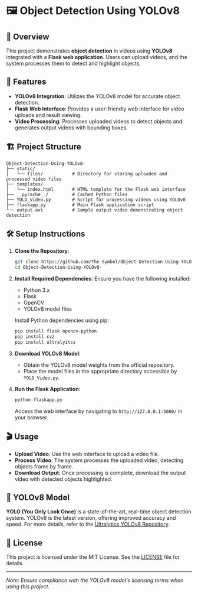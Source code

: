 # 🖼️ Object Detection Using YOLOv8

## 📖 Overview
This project demonstrates **object detection** in videos using **YOLOv8** integrated with a **Flask web application**. Users can upload videos, and the system processes them to detect and highlight objects.

## 🚀 Features
- **YOLOv8 Integration**: Utilizes the YOLOv8 model for accurate object detection.
- **Flask Web Interface**: Provides a user-friendly web interface for video uploads and result viewing.
- **Video Processing**: Processes uploaded videos to detect objects and generates output videos with bounding boxes.

## 🏗️ Project Structure
```
Object-Detection-Using-YOLOv8-
├── static/
│   └── files/           # Directory for storing uploaded and processed video files
├── templates/
│   └── index.html       # HTML template for the Flask web interface
├── __pycache__/         # Cached Python files
├── YOLO_Video.py        # Script for processing videos using YOLOv8
├── flaskapp.py          # Main Flask application script
└── output.avi           # Sample output video demonstrating object detection
```

## 🛠️ Setup Instructions

1. **Clone the Repository**:
   ```bash
   git clone https://github.com/The-Symbol/Object-Detection-Using-YOLOv8-.git
   cd Object-Detection-Using-YOLOv8-
   ```

2. **Install Required Dependencies**:
   Ensure you have the following installed:
   - Python 3.x
   - Flask
   - OpenCV
   - YOLOv8 model files

   Install Python dependencies using pip:
   ```bash
   pip install flask opencv-python
   pip install cv2
   pip install ultralyitcs
   ```

3. **Download YOLOv8 Model**:
   - Obtain the YOLOv8 model weights from the official repository.
   - Place the model files in the appropriate directory accessible by `YOLO_Video.py`.

4. **Run the Flask Application**:
   ```bash
   python flaskapp.py
   ```
   Access the web interface by navigating to `http://127.0.0.1:5000/` in your browser.

## 🎬 Usage

- **Upload Video**: Use the web interface to upload a video file.
- **Process Video**: The system processes the uploaded video, detecting objects frame by frame.
- **Download Output**: Once processing is complete, download the output video with detected objects highlighted.

## 🤖 YOLOv8 Model

**YOLO (You Only Look Once)** is a state-of-the-art, real-time object detection system. YOLOv8 is the latest version, offering improved accuracy and speed. For more details, refer to the [Ultralytics YOLOv8 Repository](https://github.com/ultralytics/ultralytics).

## 📄 License

This project is licensed under the MIT License. See the [LICENSE](LICENSE) file for details.

---

*Note: Ensure compliance with the YOLOv8 model's licensing terms when using this project.*

